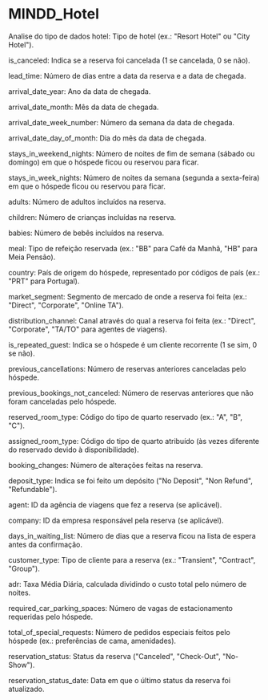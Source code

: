 # MINDD_Hotel

Analise do tipo de dados
hotel: Tipo de hotel (ex.: "Resort Hotel" ou "City Hotel").

is_canceled: Indica se a reserva foi cancelada (1 se cancelada, 0 se não).

lead_time: Número de dias entre a data da reserva e a data de chegada.

arrival_date_year: Ano da data de chegada.

arrival_date_month: Mês da data de chegada.

arrival_date_week_number: Número da semana da data de chegada.

arrival_date_day_of_month: Dia do mês da data de chegada.

stays_in_weekend_nights: Número de noites de fim de semana (sábado ou domingo) em que o hóspede ficou ou reservou para ficar.

stays_in_week_nights: Número de noites da semana (segunda a sexta-feira) em que o hóspede ficou ou reservou para ficar.

adults: Número de adultos incluídos na reserva.

children: Número de crianças incluídas na reserva.

babies: Número de bebês incluídos na reserva.

meal: Tipo de refeição reservada (ex.: "BB" para Café da Manhã, "HB" para Meia Pensão).

country: País de origem do hóspede, representado por códigos de país (ex.: "PRT" para Portugal).

market_segment: Segmento de mercado de onde a reserva foi feita (ex.: "Direct", "Corporate", "Online TA").

distribution_channel: Canal através do qual a reserva foi feita (ex.: "Direct", "Corporate", "TA/TO" para agentes de viagens).

is_repeated_guest: Indica se o hóspede é um cliente recorrente (1 se sim, 0 se não).

previous_cancellations: Número de reservas anteriores canceladas pelo hóspede.

previous_bookings_not_canceled: Número de reservas anteriores que não foram canceladas pelo hóspede.

reserved_room_type: Código do tipo de quarto reservado (ex.: "A", "B", "C").

assigned_room_type: Código do tipo de quarto atribuído (às vezes diferente do reservado devido à disponibilidade).

booking_changes: Número de alterações feitas na reserva.

deposit_type: Indica se foi feito um depósito ("No Deposit", "Non Refund", "Refundable").

agent: ID da agência de viagens que fez a reserva (se aplicável).

company: ID da empresa responsável pela reserva (se aplicável).

days_in_waiting_list: Número de dias que a reserva ficou na lista de espera antes da confirmação.

customer_type: Tipo de cliente para a reserva (ex.: "Transient", "Contract", "Group").

adr: Taxa Média Diária, calculada dividindo o custo total pelo número de noites.

required_car_parking_spaces: Número de vagas de estacionamento requeridas pelo hóspede.

total_of_special_requests: Número de pedidos especiais feitos pelo hóspede (ex.: preferências de cama, amenidades).

reservation_status: Status da reserva ("Canceled", "Check-Out", "No-Show").

reservation_status_date: Data em que o último status da reserva foi atualizado.
